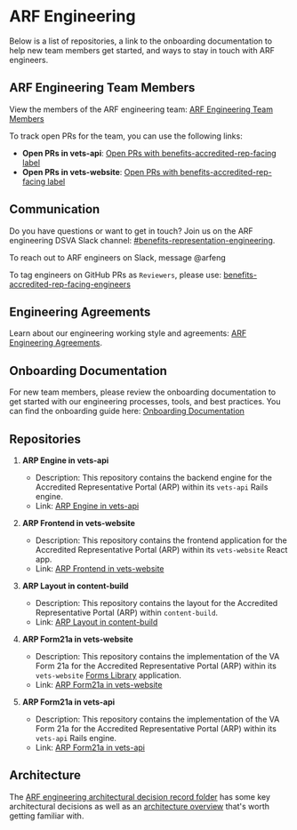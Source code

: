 # ARF Engineering

Below is a list of repositories, a link to the onboarding documentation to help new team members get started, and ways to stay in touch with ARF engineers.

## ARF Engineering Team Members

View the members of the ARF engineering team: [ARF Engineering Team Members](https://github.com/orgs/department-of-veterans-affairs/teams/benefits-accredited-rep-facing-engineers)

To track open PRs for the team, you can use the following links:

- **Open PRs in vets-api**: [Open PRs with benefits-accredited-rep-facing label](https://github.com/department-of-veterans-affairs/vets-api/pulls?q=is%3Aopen+is%3Apr+label%3Abenefits-accredited-rep-facing)
- **Open PRs in vets-website**: [Open PRs with benefits-accredited-rep-facing label](https://github.com/department-of-veterans-affairs/vets-website/pulls?q=is%3Aopen+is%3Apr+label%3Abenefits-accredited-rep-facing)

## Communication

Do you have questions or want to get in touch? Join us on the ARF engineering DSVA Slack channel: [#benefits-representation-engineering](https://dsva.slack.com/archives/C06ABHUNBRS).

To reach out to ARF engineers on Slack, message @arfeng

To tag engineers on GitHub PRs as `Reviewers`, please use: [benefits-accredited-rep-facing-engineers](https://github.com/orgs/department-of-veterans-affairs/teams/benefits-accredited-rep-facing-engineers)

## Engineering Agreements

Learn about our engineering working style and agreements: [ARF Engineering Agreements](/teams/vso/teams/accredited-representative-facing/process/engineering-agreements.md).

## Onboarding Documentation

For new team members, please review the onboarding documentation to get started with our engineering processes, tools, and best practices. You can find the onboarding guide here: [Onboarding Documentation](docs/arf-engineer-onboarding.md)

## Repositories

1. **ARP Engine in vets-api**
   - Description: This repository contains the backend engine for the Accredited Representative Portal (ARP) within its `vets-api` Rails engine.
   - Link: [ARP Engine in vets-api](https://github.com/department-of-veterans-affairs/vets-api/blob/35e2ebe672b7d2d92c16473e336b99c3a372afda/modules/accredited_representative_portal)

2. **ARP Frontend in vets-website**
   - Description: This repository contains the frontend application for the Accredited Representative Portal (ARP) within its `vets-website` React app.
   - Link: [ARP Frontend in vets-website](https://github.com/department-of-veterans-affairs/vets-website/tree/main/src/applications/accredited-representative-portal)

3. **ARP Layout in content-build**
   - Description: This repository contains the layout for the Accredited Representative Portal (ARP) within `content-build`.
   - Link: [ARP Layout in content-build](https://github.com/department-of-veterans-affairs/content-build/blob/6c82218da1661c090d2883b26f40cf18e173ff98/src/site/layouts/representative.html)

4. **ARP Form21a in vets-website**
   - Description: This repository contains the implementation of the VA Form 21a for the Accredited Representative Portal (ARP) within its `vets-website` [Forms Library](https://depo-platform-documentation.scrollhelp.site/developer-docs/va-forms-library-overview) application.
   - Link: [ARP Form21a in vets-website](https://github.com/department-of-veterans-affairs/vets-website/tree/main/src/applications/accredited-representative-portal/accreditation/21a)

5. **ARP Form21a in vets-api**
   - Description: This repository contains the implementation of the VA Form 21a for the Accredited Representative Portal (ARP) within its `vets-api` Rails engine.
   - Link: [ARP Form21a in vets-api](https://github.com/department-of-veterans-affairs/vets-api/blob/0a8561a81fe9455f7a1a2ba620f7b7b1ce1f0014/modules/accredited_representative_portal/app/controllers/accredited_representative_portal/v0/form21a_controller.rb)

## Architecture
The [ARF engineering architectural decision record folder](https://github.com/department-of-veterans-affairs/va.gov-team/tree/master/products/accredited-representative-facing/engineering/ADRs) has some key architectural decisions as well as an [architecture overview](https://github.com/department-of-veterans-affairs/va.gov-team/blob/master/products/accredited-representative-facing/engineering/ADRs/arp-architecture-intent-meeting.md) that's worth getting familiar with.
